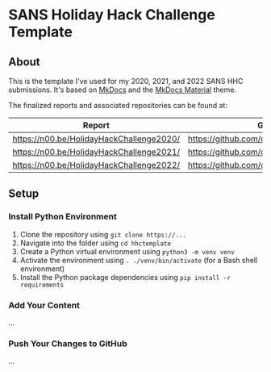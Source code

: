 # SANS Holiday Hack Challenge Template

## About

This is the template I've used for my 2020, 2021, and 2022 SANS HHC submissions. It's based on [MkDocs](https://www.mkdocs.org) and the [MkDocs Material](https://squidfunk.github.io/mkdocs-material/) theme.

The finalized reports and associated repositories can be found at:

| Report                                   | GitHub repository                                  |
| ---------------------------------------- | -------------------------------------------------- |
| https://n00.be/HolidayHackChallenge2020/ | https://github.com/crahan/HolidayHackChallenge2020 |
| https://n00.be/HolidayHackChallenge2021/ | https://github.com/crahan/HolidayHackChallenge2021 |
| https://n00.be/HolidayHackChallenge2022/ | https://github.com/crahan/HolidayHackChallenge2022 |

## Setup

### Install Python Environment

1. Clone the repository using `git clone https://...`
2. Navigate into the folder using `cd hhctemplate`
3. Create a Python virtual environment using `python3 -m venv venv`
4. Activate the environment using `. ./venv/bin/activate` (for a Bash shell environment)
5. Install the Python package dependencies using `pip install -r requirements`

### Add Your Content

...

### Push Your Changes to GitHub

...
